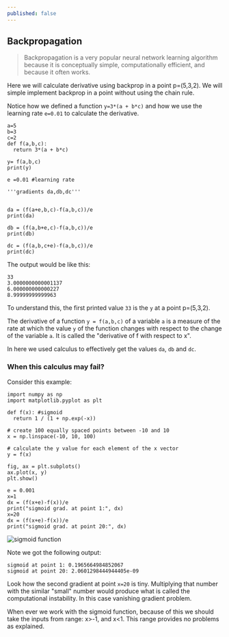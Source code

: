 ```yaml
---
published: false
---
```

## Backpropagation

> Backpropagation is a very popular neural network learning algorithm because it is conceptually simple, computationally efficient, and because it often works.

Here we will calculate derivative using backprop in a point p=(5,3,2).
We will simple implement backprop in a point without using the chain rule.

Notice how we defined a function `y=3*(a + b*c)` and how we use the learning rate `e=0.01` to calculate the derivative.

~~~
a=5
b=3
c=2
def f(a,b,c):
  return 3*(a + b*c)

y= f(a,b,c)
print(y)

e =0.01 #learning rate

'''gradients da,db,dc'''


da = (f(a+e,b,c)-f(a,b,c))/e
print(da)

db = (f(a,b+e,c)-f(a,b,c))/e
print(db)

dc = (f(a,b,c+e)-f(a,b,c))/e
print(dc)
~~~
The output would be like this:
~~~
33
3.0000000000001137
6.000000000000227
8.99999999999963
~~~

To understand this, the first printed value `33` is the `y` at a point p=(5,3,2).

The derivative of a function `y = f(a,b,c)` of a variable `a` is a measure of the rate at which the value `y` of the function changes with respect to the change of the variable `a`. It is called the "derivative of f with respect to x".

In here we used calculus to effectively get the values `da`, `db` and `dc`.

### When this calculus may fail?

Consider this example:
~~~
import numpy as np
import matplotlib.pyplot as plt

def f(x): #sigmoid
  return 1 / (1 + np.exp(-x))

# create 100 equally spaced points between -10 and 10
x = np.linspace(-10, 10, 100)

# calculate the y value for each element of the x vector
y = f(x)

fig, ax = plt.subplots()
ax.plot(x, y)
plt.show()

e = 0.001
x=1
dx = (f(x+e)-f(x))/e
print("sigmoid grad. at point 1:", dx)
x=20
dx = (f(x+e)-f(x))/e
print("sigmoid grad. at point 20:", dx)
~~~
![sigmoid function](https://dejanbatanjac.github.io/images/sigmoid.png)

Note we got the following output:
~~~
sigmoid at point 1: 0.1965664984852067 
sigmoid at point 20: 2.0601298444944405e-09 
~~~
Look how the second gradient at point `x=20` is tiny. Multiplying that number with the similar "small" number would produce what is called the computational instability. In this case vanishing gradient problem.

When ever we work with the sigmoid function, because of this we should take the inputs from range: x>-1, and x<1. This range provides no problems as explained.
